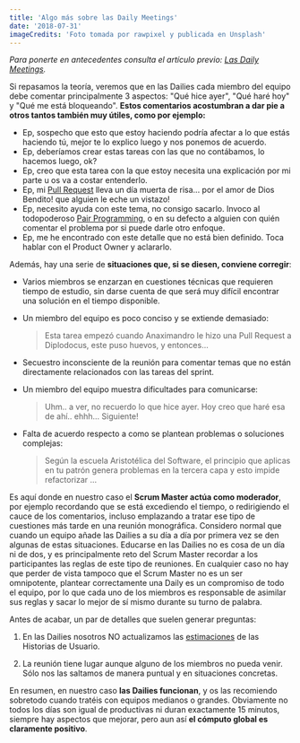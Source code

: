 ```yaml
---
title: 'Algo más sobre las Daily Meetings'
date: '2018-07-31'
imageCredits: 'Foto tomada por rawpixel y publicada en Unsplash'
---
```


_Para ponerte en antecedentes consulta el artículo previo: [Las Daily Meetings](/las-daily-meetings/)._

Si repasamos la teoría, veremos que en las Dailies cada miembro del equipo debe comentar principalmente 3 aspectos: "Qué hice ayer", "Qué haré hoy" y "Qué me está bloqueando". **Estos comentarios acostumbran a dar pie a otros tantos también muy útiles, como por ejemplo:**

- Ep, sospecho que esto que estoy haciendo podría afectar a lo que estás haciendo tú, mejor te lo explico luego y nos ponemos de acuerdo.
- Ep, deberíamos crear estas tareas con las que no contábamos, lo hacemos luego, ok?
- Ep, creo que esta tarea con la que estoy necesita una explicación por mi parte u os va a costar entenderlo.
- Ep, mi [Pull Request](https://help.github.com/articles/about-pull-requests/) lleva un día muerta de risa... por el amor de Dios Bendito! que alguien le eche un vistazo!
- Ep, necesito ayuda con este tema, no consigo sacarlo. Invoco al todopoderoso [Pair Programming](https://es.wikipedia.org/wiki/Programaci%C3%B3n_en_pareja), o en su defecto a alguien con quién comentar el problema por si puede darle otro enfoque.
- Ep, me he encontrado con este detalle que no está bien definido. Toca hablar con el Product Owner y aclararlo.

Además, hay una serie de **situaciones que, si se diesen, conviene corregir**:

- Varios miembros se enzarzan en cuestiones técnicas que requieren tiempo de estudio, sin darse cuenta de que será muy difícil encontrar una solución en el tiempo disponible.

- Un miembro del equipo es poco conciso y se extiende demasiado:

  > Esta tarea empezó cuando Anaximandro le hizo una Pull Request a Diplodocus, este puso huevos, y entonces...

- Secuestro inconsciente de la reunión para comentar temas que no están directamente relacionados con las tareas del sprint.

- Un miembro del equipo muestra dificultades para comunicarse:

  > Uhm.. a ver, no recuerdo lo que hice ayer. Hoy creo que haré esa de ahí.. ehhh... Siguiente!

- Falta de acuerdo respecto a como se plantean problemas o soluciones complejas:

  > Según la escuela Aristotélica del Software, el principio que aplicas en tu patrón genera problemas en la tercera capa y esto impide refactorizar ...

Es aquí donde en nuestro caso el **Scrum Master actúa como moderador**, por ejemplo recordando que se está excediendo el tiempo, o redirigiendo el cauce de los comentarios, incluso emplazando a tratar ese tipo de cuestiones más tarde en una reunión monográfica. Considero normal que cuando un equipo añade las Dailies a su día a día por primera vez se den algunas de estas situaciones. Educarse en las Dailies no es cosa de un día ni de dos, y es principalmente reto del Scrum Master recordar a los participantes las reglas de este tipo de reuniones. En cualquier caso no hay que perder de vista tampoco que el Scrum Master no es un ser omnipotente, plantear correctamente una Daily es un compromiso de todo el equipo, por lo que cada uno de los miembros es responsable de asimilar sus reglas y sacar lo mejor de sí mismo durante su turno de palabra.

Antes de acabar, un par de detalles que suelen generar preguntas:

1.  En las Dailies nosotros NO actualizamos las [estimaciones](http://www.javiergarzas.com/2014/01/estimacion-agil-scrum.html) de las Historias de Usuario.

2.  La reunión tiene lugar aunque alguno de los miembros no pueda venir. Sólo nos las saltamos de manera puntual y en situaciones concretas.

En resumen, en nuestro caso **las Dailies funcionan**, y os las recomiendo sobretodo cuando tratéis con equipos medianos o grandes. Obviamente no todos los días son igual de productivas ni duran exactamente 15 minutos, siempre hay aspectos que mejorar, pero aun así **el cómputo global es claramente positivo**.
